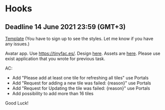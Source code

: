 # Hooks

## Deadline 14 June 2021 23:59 (GMT+3)

[Template](https://www.figma.com/file/cKWdWsvtCzTHlDDA2GX6kY/Tile-Project-(enhanced)) 
(You have to sign up to see the styles. Let me know if you have any issues.)

Avatar app. Use https://tinyfac.es/. Design [here](https://www.figma.com/file/cKWdWsvtCzTHlDDA2GX6kY/Tile-Project-(enhanced)). Assets are [here](https://drive.google.com/drive/u/1/folders/1UywgqalcaJKoix3U8Jt4ugembn2L0gps). Please use exist application that you wrote for previous task.

AC:
- Add "Please add at least one tile for refreshing all tiles" use Portals
- Add "Request for adding a new tile was failed: {reason}" use Portals
- Add "Request for Updating the tile was failed: {reason}" use Portals
- Add possibility to add more than 16 tiles


Good Luck!